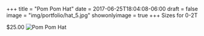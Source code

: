 +++
title = "Pom Pom Hat" 
date =  2017-06-25T18:04:08-06:00
draft = false
image = "img/portfolio/hat_5.jpg"
showonlyimage = true
+++
Sizes for 0-2T

$25.00
![Pom Pom Hat](/img/portfolio/hat_5.jpg)
